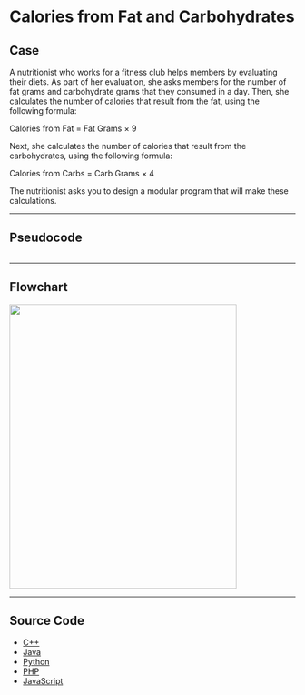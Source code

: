 # Calories from Fat and Carbohydrates

## Case

A nutritionist who works for a fitness club helps members by evaluating their diets. As part of her evaluation, she asks members for the number of fat grams and carbohydrate grams that they consumed in a day. Then, she calculates the number of calories that result from the fat, using the following formula:

Calories from Fat = Fat Grams × 9

Next, she calculates the number of calories that result from the carbohydrates, using the following formula:

Calories from Carbs = Carb Grams × 4

The nutritionist asks you to design a modular program that will make these calculations.

<hr>

## Pseudocode

```

```

<hr>

## Flowchart

<img src="design/.png" width="400" height="500">

<hr>

## Source Code

- [C++](source-code/.cpp)
- [Java](source-code/.java)
- [Python](source-code/.py)
- [PHP](source-code/.php)
- [JavaScript](source-code/.js)
